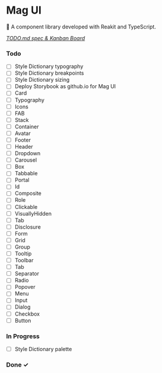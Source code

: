 # Mag UI

💄 A component library developed with Reakit and TypeScript.

<em>[TODO.md spec & Kanban Board](https://bit.ly/3fCwKfM)</em>

### Todo

- [ ] Style Dictionary typography  
- [ ] Style Dictionary breakpoints  
- [ ] Style Dictionary sizing  
- [ ] Deploy Storybook as github.io for Mag UI  
- [ ] Card  
- [ ] Typography  
- [ ] Icons  
- [ ] FAB  
- [ ] Stack  
- [ ] Container  
- [ ] Avatar  
- [ ] Footer  
- [ ] Header  
- [ ] Dropdown  
- [ ] Carousel  
- [ ] Box  
- [ ] Tabbable  
- [ ] Portal  
- [ ] Id  
- [ ] Composite  
- [ ] Role  
- [ ] Clickable  
- [ ] VisuallyHidden  
- [ ] Tab  
- [ ] Disclosure  
- [ ] Form  
- [ ] Grid  
- [ ] Group  
- [ ] Tooltip  
- [ ] Toolbar  
- [ ] Tab  
- [ ] Separator  
- [ ] Radio  
- [ ] Popover  
- [ ] Menu  
- [ ] Input  
- [ ] Dialog  
- [ ] Checkbox  
- [ ] Button  

### In Progress

- [ ] Style Dictionary palette  

### Done ✓


